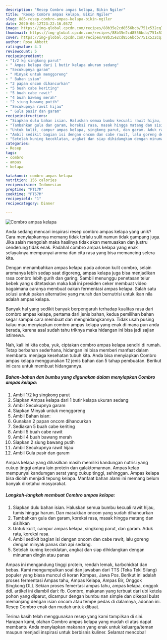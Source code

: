 ```yaml
---
description: "Resep Combro ampas kelapa, Bikin Ngiler"
title: "Resep Combro ampas kelapa, Bikin Ngiler"
slug: 885-resep-combro-ampas-kelapa-bikin-ngiler
date: 2020-06-12T23:22:16.057Z
image: https://img-global.cpcdn.com/recipes/88b35e2cd8556bcb/751x532cq70/combro-ampas-kelapa-foto-resep-utama.jpg
thumbnail: https://img-global.cpcdn.com/recipes/88b35e2cd8556bcb/751x532cq70/combro-ampas-kelapa-foto-resep-utama.jpg
cover: https://img-global.cpcdn.com/recipes/88b35e2cd8556bcb/751x532cq70/combro-ampas-kelapa-foto-resep-utama.jpg
author: Rosa Abbott
ratingvalue: 4.1
reviewcount: 5
recipeingredient:
- "1/2 kg singkong parut"
- " Ampas kelapa dari 1 butir kelapa ukuran sedang"
- "Secukupnya garam"
- " Minyak untuk menggoreng"
- " Bahan isian"
- "2 papan oncom dihancurkan"
- "5 buah cabe keriting"
- "5 buah cabe rawit"
- "4 buah bawang merah"
- "2 siung bawang putih"
- "Secukupnya rawit hijau"
- " Gula pasir dan garam"
recipeinstructions:
- "Siapkan dulu bahan isian. Haluskan semua bumbu kecuali rawit hijau, tumis hingga harum. Dan masukkan oncom yang sudah dihancurkan"
- "Tambahkan gula dan garam, koreksi rasa, masak hingga matang dan sisihkan"
- "Untuk kulit, campur ampas kelapa, singkong parut, dan garam. Aduk rata, koreksi rasa."
- "Ambil sedikit bagian isi dengan oncom dan cabe rawit, lalu goreng dengan minyak panas dan api sedang."
- "Setelah kuning kecoklatan, angkat dan siap dihidangkan dengan minuman dingin atau panas"
categories:
- Resep
tags:
- combro
- ampas
- kelapa

katakunci: combro ampas kelapa 
nutrition: 156 calories
recipecuisine: Indonesian
preptime: "PT17M"
cooktime: "PT57M"
recipeyield: "1"
recipecategory: Dinner

---
```



![Combro ampas kelapa](https://img-global.cpcdn.com/recipes/88b35e2cd8556bcb/751x532cq70/combro-ampas-kelapa-foto-resep-utama.jpg)

Anda sedang mencari inspirasi resep combro ampas kelapa yang unik? Cara menyiapkannya memang tidak terlalu sulit namun tidak gampang juga. Jika salah mengolah maka hasilnya tidak akan memuaskan dan justru cenderung tidak enak. Padahal combro ampas kelapa yang enak selayaknya mempunyai aroma dan cita rasa yang bisa memancing selera kita.

Dengan menambahkan ampas kelapa pada adonan kulit combro, selain aromanya lebih sedap saat digoreng, ampas kelapa juga bisa menjadikan rasa combro lebih gurih dan garing. Sambil menunggu penetasan telur bebek yang s ditetaskan maka kali ini presiden ceker membuat video bagaimana caranya membuat oakan fermentasi ampas kelapa. Salah satu solusi untuk pakan alternative yang murah dan bernutrisi untuk ikan nila adalah ampas kelapa.

Banyak hal yang sedikit banyak berpengaruh terhadap kualitas rasa dari combro ampas kelapa, pertama dari jenis bahan, kedua pemilihan bahan segar sampai cara membuat dan menghidangkannya. Tidak usah pusing kalau mau menyiapkan combro ampas kelapa yang enak di mana pun anda berada, karena asal sudah tahu triknya maka hidangan ini bisa jadi sajian istimewa.


Nah, kali ini kita coba, yuk, ciptakan combro ampas kelapa sendiri di rumah. Tetap berbahan sederhana, hidangan ini bisa memberi manfaat dalam membantu menjaga kesehatan tubuh kita. Anda bisa menyiapkan Combro ampas kelapa menggunakan 12 jenis bahan dan 5 tahap pembuatan. Berikut ini cara untuk membuat hidangannya.

<!--inarticleads1-->

##### Bahan-bahan dan bumbu yang digunakan dalam menyiapkan Combro ampas kelapa:

1. Ambil 1/2 kg singkong parut
1. Siapkan  Ampas kelapa dari 1 butir kelapa ukuran sedang
1. Ambil Secukupnya garam
1. Siapkan  Minyak untuk menggoreng
1. Ambil  Bahan isian:
1. Gunakan 2 papan oncom dihancurkan
1. Sediakan 5 buah cabe keriting
1. Ambil 5 buah cabe rawit
1. Ambil 4 buah bawang merah
1. Siapkan 2 siung bawang putih
1. Ambil Secukupnya rawit hijau
1. Ambil  Gula pasir dan garam


Ampas kelapa yang dihasilkan masih memiliki kandungan nutrisi yang cukup tinggi antara lain protein dan galaktomannan. Ampas kelap mempunyai kandumgan serat yang cukup tinggi, sehinggan. Ampas kelapa bisa diolah menjadi tepung kelapa. Manfaat bahan alami ini memang belum banyak diketahui masyarakat. 

<!--inarticleads2-->

##### Langkah-langkah membuat Combro ampas kelapa:

1. Siapkan dulu bahan isian. Haluskan semua bumbu kecuali rawit hijau, tumis hingga harum. Dan masukkan oncom yang sudah dihancurkan
1. Tambahkan gula dan garam, koreksi rasa, masak hingga matang dan sisihkan
1. Untuk kulit, campur ampas kelapa, singkong parut, dan garam. Aduk rata, koreksi rasa.
1. Ambil sedikit bagian isi dengan oncom dan cabe rawit, lalu goreng dengan minyak panas dan api sedang.
1. Setelah kuning kecoklatan, angkat dan siap dihidangkan dengan minuman dingin atau panas


Ampas ini mengandung tinggi protein, rendah lemak, karbohidrat dan bebas. Kami mengumpulkan soal dan jawaban dari TTS (Teka Teki Silang) populer yang biasa muncul di koran Kompas, Jawa Pos. Berikut ini adalah proses fermentasi Ampas tahu, Ampas Kelapa, Ampas Bir, Onggok Singkong DLL Sekian proses femertasi ampas tahu, ampas kelapa, onggok ddl. artikel ini diambil dari: fb. Combro, makanan yang terbuat dari ubi ketela pohon yang diparut, dicampur dengan bumbu nan simple dan dikepal bulat memanjang dengan isian oncom atau tempe pedas di dalamnya, adonan ini. Resep Combro enak dan mudah untuk dibuat. 

Terima kasih telah menggunakan resep yang kami tampilkan di sini. Harapan kami, olahan Combro ampas kelapa yang mudah di atas dapat membantu Anda menyiapkan makanan yang enak untuk keluarga/teman maupun menjadi inspirasi untuk berbisnis kuliner. Selamat mencoba!
